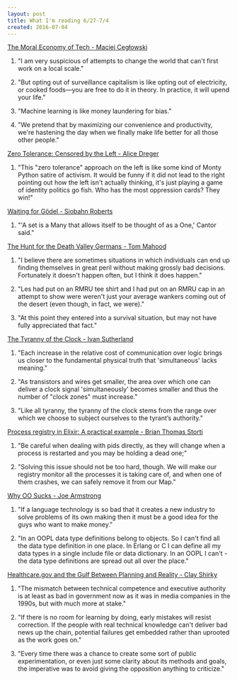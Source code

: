 ```yaml
---
layout: post
title: What I'm reading 6/27-7/4
created: 2016-07-04
---
```


[The Moral Economy of Tech - Maciej Cegłowski](http://idlewords.com/talks/sase_panel.htm)

1. "I am very suspicious of attempts to change the world that can't first work on a local scale."

2. "But opting out of surveillance capitalism is like opting out of electricity, or cooked foods—you are free to do it in theory. In practice, it will upend your life."

3. "Machine learning is like money laundering for bias."

4. "We pretend that by maximizing our convenience and productivity, we're hastening the day when we finally make life better for all those other people."

[Zero Tolerance: Censored by the Left - Alice Dreger](http://alicedreger.com/zero)

1. "This "zero tolerance" approach on the left is like some kind of Monty Python satire of activism. It would be funny if it did not lead to the right pointing out how the left isn't actually thinking, it's just playing a game of identity politics go fish. Who has the most oppression cards? They win!"

[Waiting for Gödel - Siobahn Roberts](http://www.newyorker.com/tech/elements/waiting-for-godel)

1. "'A set is a Many that allows itself to be thought of as a One,' Cantor said."

[The Hunt for the Death Valley Germans - Tom Mahood](http://www.otherhand.org/home-page/search-and-rescue/the-hunt-for-the-death-valley-germans/introduction/)

1. "I believe there are sometimes situations in which individuals can end up finding themselves in great peril without making grossly bad decisions. Fortunately it doesn't happen often, but I think it does happen."

2. "Les had put on an RMRU tee shirt and I had put on an RMRU cap in an attempt to show were weren't just your average wankers coming out of the desert (even though, in fact, we were)."

3. "At this point they entered into a survival situation, but may not have fully appreciated that fact."

[The Tyranny of the Clock - Ivan Sutherland](http://worrydream.com/refs/Sutherland%2520-%2520Tyranny%2520of%2520the%2520Clock.pdf)

1. "Each increase in the relative cost of communication over logic brings us closer to the fundamental physical truth that 'simultaneous' lacks meaning."

2. "As transistors and wires get smaller, the area over which one can deliver a clock signal 'simultaneously' becomes smaller and thus the number of "clock zones" must increase."

3. "Like all tyranny, the tyranny of the clock stems from the range over which we choose to subject ourselves to the tyrantʼs authority."

[Process registry in Elixir: A practical example - Brian Thomas Storti](https://m.alphasights.com/process-registry-in-elixir-a-practical-example-4500ee7c0dcc#.fksrbm2fa)

1. "Be careful when dealing with pids directly, as they will change when a process is restarted and you may be holding a dead one;"

2. "Solving this issue should not be too hard, though. We will make our registry monitor all the processes it is taking care of, and when one of them crashes, we can safely remove it from our Map."

[Why OO Sucks - Joe Armstrong](http://harmful.cat-v.org/software/OO_programming/why_oo_sucks)

1. "If a language technology is so bad that it creates a new industry to solve problems of its own making then it must be a good idea for the guys who want to make money."

2. "In an OOPL data type definitions belong to objects. So I can't find all the data type definition in one place. In Erlang or C I can define all my data types in a single include file or data dictionary. In an OOPL I can't - the data type definitions are spread out all over the place."

[Healthcare.gov and the Gulf Between Planning and Reality - Clay Shirky](http://www.shirky.com/weblog/2013/11/healthcare-gov-and-the-gulf-between-planning-and-reality/)

1. "The mismatch between technical competence and executive authority is at least as bad in government now as it was in media companies in the 1990s, but with much more at stake."

2. "If there is no room for learning by doing, early mistakes will resist correction. If the people with real technical knowledge can't deliver bad news up the chain, potential failures get embedded rather than uprooted as the work goes on."

3. "Every time there was a chance to create some sort of public experimentation, or even just some clarity about its methods and goals, the imperative was to avoid giving the opposition anything to criticize."
